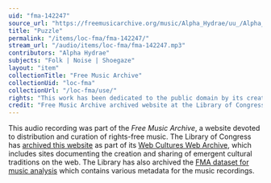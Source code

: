 ```yaml
---
uid: "fma-142247"
source_url: "https://freemusicarchive.org/music/Alpha_Hydrae/uu_/Alpha_Hydrae_-_Alpha_Hydrae_-_uu__-_08_Puzzle"
title: "Puzzle"
permalink: "/items/loc-fma/fma-142247/"
stream_url: "/audio/items/loc-fma/fma-142247.mp3"
contributors: "Alpha Hydrae"
subjects: "Folk | Noise | Shoegaze"
layout: "item"
collectionTitle: "Free Music Archive"
collectionUid: "loc-fma"
collectionUrl: "/loc-fma/use/"
rights: "This work has been dedicated to the public domain by its creator, thus is free to use and reuse without restriction. You can copy, modify, distribute and perform the work, even for commercial purposes, all without asking permission. Attribution is recommended but not required."
credit: "Free Music Archive archived website at the Library of Congress, Web Archives Division."
---
```


This audio recording was part of the _Free Music Archive_, a website devoted to distribution and curation of rights-free music. The Library of Congress has [archived this website](https://www.loc.gov/item/lcwaN0026492/) as part of its [Web Cultures Web Archive](https://www.loc.gov/collections/web-cultures-web-archive/about-this-collection/), which includes sites documenting the creation and sharing of emergent cultural traditions on the web. The Library has also archived the [FMA dataset for music analysis](https://catalog.loc.gov/vwebv/search?searchCode=LCCN&searchArg=2018655052&searchType=1&permalink=y) which contains various metadata for the music recordings.